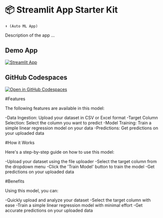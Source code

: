 # 📦 Streamlit App Starter Kit 
```
⬆️ (Auto ML App)
```

Description of the app ...

## Demo App

[![Streamlit App](https://static.streamlit.io/badges/streamlit_badge_black_white.svg)](https://app-starter-kit.streamlit.app/)

## GitHub Codespaces

[![Open in GitHub Codespaces](https://github.com/codespaces/badge.svg)](https://codespaces.new/streamlit/app-starter-kit?quickstart=1)

#Features

The following features are available in this model:

-Data Ingestion: Upload your dataset in CSV or Excel format
-Target Column Selection: Select the column you want to predict
-Model Training: Train a simple linear regression model on your data
-Predictions: Get predictions on your uploaded data


#How it Works

Here's a step-by-step guide on how to use this model:

-Upload your dataset using the file uploader
-Select the target column from the dropdown menu
-Click the 'Train Model' button to train the model
-Get predictions on your uploaded data


#Benefits

Using this model, you can:

-Quickly upload and analyze your dataset
-Select the target column with ease
-Train a simple linear regression model with minimal effort
-Get accurate predictions on your uploaded data
